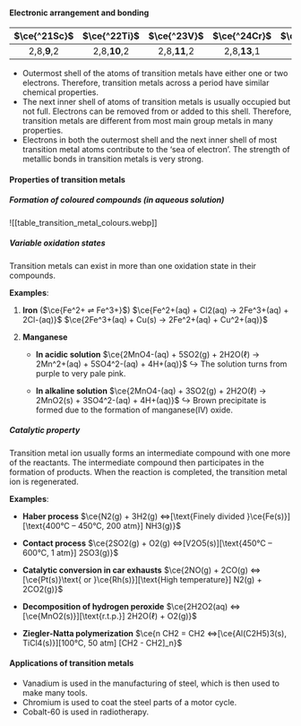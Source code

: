 #### Electronic arrangement and bonding
| $\ce{^21Sc}$ | $\ce{^22Ti}$ | $\ce{^23V}$ | $\ce{^24Cr}$ | $\ce{^25Mn}$ | $\ce{^26Fe}$ | $\ce{^27Co}$ | $\ce{^28Ni}$ | $\ce{^29Cu}$ | $\ce{^30Zn}$ |
| :--: | :--: | :--: | :--: | :--: | :--: | :--: | :--: | :--: | :--: |
|2,8,**9**,2|2,8,**10**,2|2,8,**11**,2|2,8,**13**,1|2,8,**13**,2|2,8,**14**,2|2,8,**15**,2|2,8,**16**,2|2,8,**18**,1|2,8,**18**,2|
- Outermost shell of the atoms of transition metals have either one or two electrons. Therefore, transition metals across a period have similar chemical properties.
- The next inner shell of atoms of transition metals is usually occupied but not full. Electrons can be removed from or added to this shell. Therefore, transition metals are different from most main group metals in many properties.
- Electrons in both the outermost shell and the next inner shell of most transition metal atoms contribute to the ‘sea of electron’. The strength of metallic bonds in transition metals is very strong.

#### Properties of transition metals
##### Formation of coloured compounds (in aqueous solution)
![[table_transition_metal_colours.webp]]

##### Variable oxidation states
Transition metals can exist in more than one oxidation state in their compounds.

**Examples**:
1. **Iron** ($\ce{Fe^2+ ⇌ Fe^3+}$)
   $\ce{Fe^2+(aq) + Cl2(aq) → 2Fe^3+(aq) + 2Cl-(aq)}$
   $\ce{2Fe^3+(aq) + Cu(s) → 2Fe^2+(aq) + Cu^2+(aq)}$

2. **Manganese**
	- **In acidic solution**
	  $\ce{2MnO4-(aq) + 5SO2(g) + 2H2O(ℓ) → 2Mn^2+(aq) + 5SO4^2-(aq) + 4H+(aq)}$
	  ↪️ The solution turns from purple to very pale pink.

	- **In alkaline solution**
	  $\ce{2MnO4-(aq) + 3SO2(g) + 2H2O(ℓ) → 2MnO2(s) + 3SO4^2-(aq) + 4H+(aq)}$
	  ↪️ Brown precipitate is formed due to the formation of manganese(IV) oxide.

##### Catalytic property
Transition metal ion usually forms an intermediate compound with one more of the reactants. The intermediate compound then participates in the formation of products. When the reaction is completed, the transition metal ion is regenerated.

**Examples**:
- **Haber process**
  $\ce{N2(g) + 3H2(g) <=>[\text{Finely divided }\ce{Fe(s)}][\text{400°C – 450°C, 200 atm}] NH3(g)}$

- **Contact process**
  $\ce{2SO2(g) + O2(g) <=>[V2O5(s)][\text{450°C – 600°C, 1 atm}] 2SO3(g)}$

- **Catalytic conversion in car exhausts**
  $\ce{2NO(g) + 2CO(g) <=>[\ce{Pt(s)}\text{ or }\ce{Rh(s)}][\text{High temperature}] N2(g) + 2CO2(g)}$

- **Decomposition of hydrogen peroxide**
  $\ce{2H2O2(aq) <=>[\ce{MnO2(s)}][\text{r.t.p.}] 2H2O(ℓ) + O2(g)}$

- **Ziegler-Natta polymerization**
  $\ce{n CH2 = CH2 <=>[\ce{Al(C2H5)3(s), TiCl4(s)}][100°C, 50 atm] [CH2 - CH2]_n}$

#### Applications of transition metals
- Vanadium is used in the manufacturing of steel, which is then used to make many tools.
- Chromium is used to coat the steel parts of a motor cycle.
- Cobalt-60 is used in radiotherapy.
